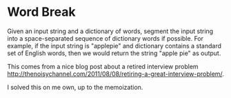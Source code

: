 Word Break
==========
Given an input string and a dictionary of words, segment the input string into a space-separated sequence of dictionary words if possible. For example, if the input string is "applepie" and dictionary contains a standard set of English words, then we would return the string "apple pie" as output. 

This comes from a nice blog post about a retired interview problem http://thenoisychannel.com/2011/08/08/retiring-a-great-interview-problem/.

I solved this on me own, up to the memoization.

